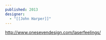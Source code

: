```yaml
---
published: 2013
designer:
  - "[[John Harper]]"
---
```

http://www.onesevendesign.com/laserfeelings/